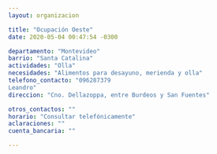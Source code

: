 ```yaml
---
layout: organizacion

title: "Ocupación Oeste"
date: 2020-05-04 00:47:54 -0300

departamento: "Montevideo"
barrio: "Santa Catalina"
actividades: "Olla"
necesidades: "Alimentos para desayuno, merienda y olla"
telefono_contacto: "096287379
Leandro"
direccion: "Cno. Dellazoppa, entre Burdeos y San Fuentes"

otros_contactos: ""
horario: "Consultar telefónicamente"
aclaraciones: ""
cuenta_bancaria: ""

---
```

